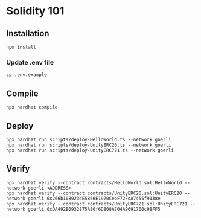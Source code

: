 
# Solidity 101

## Installation
  
```
npm install
```
 
### Update .env file

```
cp .env.example
```

## Compile

```
npx hardhat compile
```  

## Deploy

```
npx hardhat run scripts/deploy-HelloWorld.ts --network goerli
npx hardhat run scripts/deploy-UnityERC20.ts --network goerli
npx hardhat run scripts/deploy-UnityERC721.ts --network goerli
```

## Verify
  
```
npx hardhat verify --contract contracts/HelloWorld.sol:HelloWorld --network goerli <ADDRESS>
npx hardhat verify --contract contracts/UnityERC20.sol:UnityERC20 --network goerli 0x266b108923dE5866E1970CebF72FdA7455f9138e
npx hardhat verify --contract contracts/UnityERC721.sol:UnityERC721 --network goerli 0xDA492B0932875A80f6D808A704A9691700c98FF5
```